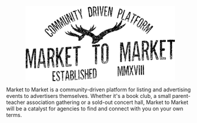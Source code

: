 
<img src="https://raw.githubusercontent.com/tobross/project2/master/htmlPages/assets/images/logo.png" alt="drawing" style="display:block; margin: auto auto" width="400px"/>

Market to Market is a community-driven platform for listing and advertising events to advertisers themselves. Whether it's a book club, a small parent-teacher association gathering or a sold-out concert hall, Market to Market will be a catalyst for agencies to find and connect with you on your own terms. 

